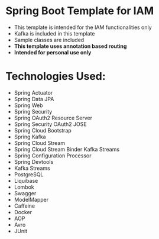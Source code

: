 # Spring Boot Template for IAM

- This template is intended for the IAM functionalities only
- Kafka is included in this template
- Sample classes are included
- **This template uses annotation based routing**
- **Intended for personal use only**

# Technologies Used:

- Spring Actuator
- Spring Data JPA
- Spring Web
- Spring Security
- Spring OAuth2 Resource Server
- Spring Security OAuth2 JOSE
- Spring Cloud Bootstrap
- Spring Kafka
- Spring Cloud Stream
- Spring Cloud Stream Binder Kafka Streams
- Spring Configuration Processor
- Spring Devtools
- Kafka Streams
- PostgreSQL
- Liquibase
- Lombok
- Swagger
- ModelMapper
- Caffeine
- Docker
- AOP
- Avro
- JUnit
